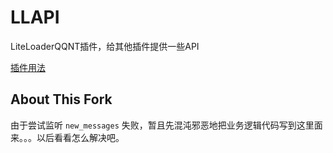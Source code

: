 # LLAPI

LiteLoaderQQNT插件，给其他插件提供一些API

[插件用法](https://llapi.srap.link/docs/LLAPI.html)

## About This Fork

由于尝试监听 `new_messages` 失败，暂且先混沌邪恶地把业务逻辑代码写到这里面来。。。以后看看怎么解决吧。
